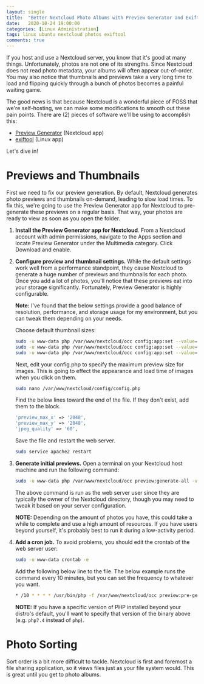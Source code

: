 ```yaml
---
layout: single
title:  "Better Nextcloud Photo Albums with Preview Generator and Exiftool"
date:   2020-10-24 19:00:00
categories: [Linux Administration]
tags: linux ubuntu nextcloud photos exiftool
comments: true
---
```


If you host and use a Nextcloud server, you know that it's good at many things. Unfortunately, photos are not one of its strengths. Since Nextcloud does not read photo metadata, your albums will often appear out-of-order. You may also notice that thumbnails and previews take a very long time to load and flipping quickly through a bunch of photos becomes a painful waiting game. 

The good news is that because Nextcloud is a wonderful piece of FOSS that we're self-hosting, we can make some modifications to smooth out these pain points. There are (2) pieces of software we'll be using to accomplish this:

- [Preview Generator](https://apps.nextcloud.com/apps/previewgenerator) (Nextcloud app)
- [exiftool](https://exiftool.org/) (Linux app)

Let's dive in!

# Previews and Thumbnails

First we need to fix our preview generation. By default, Nextcloud generates photo previews and thumbnails on-demand, leading to slow load times. To fix this, we're going to use the Preview Generator app for Nextcloud to pre-generate these previews on a regular basis. That way, your photos are ready to view as soon as you open the folder. 

1. **Install the Preview Generator app for Nextcloud**. From a Nextcloud account with admin permissions, navigate to the Apps section and locate Preview Generator under the Multimedia category. Click Download and enable. 

2. **Configure preview and thumbnail settings.** While the default settings work well from a performance standpoint, they cause Nextcloud to generate a huge number of previews and thumbnails for each photo. Once you add a lot of photos, you'll notice that these previews eat into your storage significantly. Fortunately, Preview Generator is highly configurable.
   
   **Note:** I've found that the below settings provide a good balance of resolution, performance, and storage usage for my environment, but you can tweak them depending on your needs.
   
   Choose default thumbnail sizes:
   
   ```bash
   sudo -u www-data php /var/www/nextcloud/occ config:app:set --value="32 256" previewgenerator squareSizes
   sudo -u www-data php /var/www/nextcloud/occ config:app:set --value="256 384" previewgenerator widthSizes
   sudo -u www-data php /var/www/nextcloud/occ config:app:set --value="256" previewgenerator heightSizes
   ```
   
   Next, edit your config.php to specify the maximum preview size for images. This is going to effect the appearance and load time of images when you click on them.
   
   ```bash
   sudo nano /var/www/nextcloud/config/config.php
   ```
   
   Find the below lines toward the end of the file. If they don't exist, add them to the block. 
   
   ```php
   'preview_max_x' => '2048',
   'preview_max_y' => '2048',
   'jpeg_quality' => '60',
   ```
   
   Save the file and restart the web server.
   
   ```bash
   sudo service apache2 restart
   ```
   
   

3. **Generate initial previews.** Open a terminal on your Nextcloud host machine and run the following command:
   
   ```bash
   sudo -u www-data php /var/www/nextcloud/occ preview:generate-all -vvv
   ```
   
   The above command is run as the web server user since they are typically the owner of the Nextcloud directory, though you may need to tweak it based on your server configuration.
   
   **NOTE:** Depending on the amount of photos you have, this could take a while to complete and use a high amount of resources. If you have users beyond yourself, it's probably best to run it during a low-activity period. 

4. **Add a cron job.** To avoid problems, you should edit the crontab of the web server user:
   
   ```bash
   sudo -u www-data crontab -e
   ```
   
   Add the following below line to the file. The below example runs the command every 10 minutes, but you can set the frequency to whatever you want.
   
   ```bash
   * /10 * * * * /usr/bin/php -f /var/www/nextcloud/occ preview:pre-generate
   ```
   
   **NOTE:** If you have a specific version of PHP installed beyond your distro's default, you'll want to specify that version of the binary above (e.g. `php7.4` instead of `php`).



# Photo Sorting

Sort order is a bit more difficult to tackle. Nextcloud is first and foremost a file sharing application, so it views files just as your file system would. This is great until you get to photo albums.
